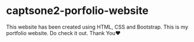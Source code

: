 # captsone2-porfolio-website
This website has been created using HTML, CSS and Bootstrap.
This is my portfolio website. Do check it out. Thank You❤️

